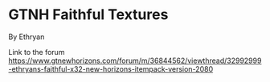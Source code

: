 # GTNH Faithful Textures
By Ethryan


Link to the forum
https://www.gtnewhorizons.com/forum/m/36844562/viewthread/32992999-ethryans-faithful-x32-new-horizons-itempack-version-2080
